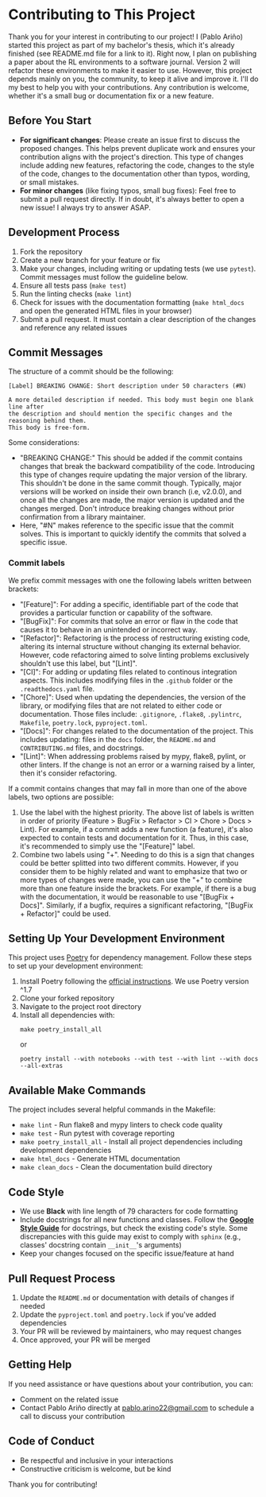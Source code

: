 # Contributing to This Project

Thank you for your interest in contributing to our project! I (Pablo Ariño) started this project as part of my bachelor's thesis, which it's already finished (see README.md file for a link to it). Right now, I plan on publishing a paper about the RL environments to a software journal. Version 2 will refactor these environments to make it easier to use. However, this project depends mainly on you, the community, to keep it alive and improve it. I'll do my best to help you with your contributions. Any contribution is welcome, whether it's a small bug or documentation fix or a new feature.

## Before You Start

- **For significant changes**: Please create an issue first to discuss the proposed changes. This helps prevent duplicate work and ensures your contribution aligns with the project's direction. This type of changes include adding new features, refactoring the code, changes to the style of the code, changes to the documentation other than typos, wording, or small mistakes.
- **For minor changes** (like fixing typos, small bug fixes): Feel free to submit a pull request directly. If in doubt, it's always better to open a new issue! I always try to answer ASAP.

## Development Process

1. Fork the repository
2. Create a new branch for your feature or fix
3. Make your changes, including writing or updating tests (we use `pytest`). Commit messages must follow the guideline below.
4. Ensure all tests pass (`make test`)
5. Run the linting checks (`make lint`)
6. Check for issues with the documentation formatting (`make html_docs` and open the generated HTML files in your browser)
7. Submit a pull request. It must contain a clear description of the changes and reference any related issues

## Commit Messages

The structure of a commit should be the following:

```
[Label] BREAKING CHANGE: Short description under 50 characters (#N)

A more detailed description if needed. This body must begin one blank line after
the description and should mention the specific changes and the reasoning behind them.
This body is free-form.
```

Some considerations:

- "BREAKING CHANGE:" This should be added if the commit contains changes that break the backward compatibility of the code. Introducing
  this type of changes require updating the major version of the library. This shouldn't be done in the same commit though. Typically,
  major versions will be worked on inside their own branch (i.e, v2.0.0), and once all the changes are made, the major version is updated and the
  changes merged. Don't introduce breaking changes without prior confirmation from a library maintainer.
- Here, "#N" makes reference to the specific issue that the commit solves. This is important to quickly identify the commits that
  solved a specific issue.

### Commit labels

We prefix commit messages with one the following labels written between brackets:

- "[Feature]": For adding a specific, identifiable part of the code that provides a particular function or capability of the software.
- "[BugFix]": For commits that solve an error or flaw in the code that causes it to behave in an unintended or incorrect way.
- "[Refactor]": Refactoring is the process of restructuring existing code, altering its internal structure without changing its external behavior. However, code refactoring aimed to solve linting problems exclusively shouldn't use this label, but "[Lint]".
- "[CI]": For adding or updating files related to continous integration aspects. This includes modifying files in the `.github` folder or the `.readthedocs.yaml` file.
- "[Chore]": Used when updating the dependencies, the version of the library, or modifying files that are not related to either code or documentation. Those files include: `.gitignore`, `.flake8`, `.pylintrc`, `Makefile`, `poetry.lock`, `pyproject.toml`.
- "[Docs]": For changes related to the documentation of the project. This includes updating: files in the `docs` folder, the `README.md` and `CONTRIBUTING.md` files, and docstrings.
- "[Lint]": When addressing problems raised by mypy, flake8, pylint, or other linters. If the change is not an error or a warning raised by a linter, then it's consider refactoring.

If a commit contains changes that may fall in more than one of the above labels, two options are possible:

1. Use the label with the highest priority. The above list of labels is written in order of priority (Feature > BugFix > Refactor > CI > Chore > Docs > Lint). For example, if a commit adds a new function (a feature), it's also expected to contain tests and documentation for it. Thus, in this case, it's recommended to simply use the "[Feature]" label.
2. Combine two labels using "+". Needing to do this is a sign that changes could be better splitted into two different commits. However, if you consider them to be highly related and want to emphasize that two or more types of changes were made, you can use the "+" to combine more than one feature inside the brackets. For example, if there is a bug with the documentation, it would be reasonable to use "[BugFix + Docs]". Similarly, if a bugfix, requires a significant refactoring, "[BugFix + Refactor]" could be used.

## Setting Up Your Development Environment

This project uses [Poetry](https://python-poetry.org/) for dependency management. Follow these steps to set up your development environment:

1. Install Poetry following the [official instructions](https://python-poetry.org/docs/#installation). We use Poetry version ^1.7
2. Clone your forked repository
3. Navigate to the project root directory
4. Install all dependencies with:
   ```
   make poetry_install_all
   ```
   or
   ```
   poetry install --with notebooks --with test --with lint --with docs --all-extras
   ```

## Available Make Commands

The project includes several helpful commands in the Makefile:

- `make lint` - Run flake8 and mypy linters to check code quality
- `make test` - Run pytest with coverage reporting
- `make poetry_install_all` - Install all project dependencies including development dependencies
- `make html_docs` - Generate HTML documentation
- `make clean_docs` - Clean the documentation build directory

## Code Style

- We use **Black** with line length of 79 characters for code formatting
- Include docstrings for all new functions and classes. Follow the [**Google Style Guide**](https://google.github.io/styleguide/pyguide.html#s3.8-comments-and-docstrings) for docstrings, but check the existing code's style. Some discrepancies with this guide may exist to comply with `sphinx` (e.g., classes' docstring contain `__init__`'s arguments)
- Keep your changes focused on the specific issue/feature at hand

## Pull Request Process

1. Update the `README.md` or documentation with details of changes if needed
2. Update the `pyproject.toml` and `poetry.lock` if you've added dependencies
3. Your PR will be reviewed by maintainers, who may request changes
4. Once approved, your PR will be merged

## Getting Help

If you need assistance or have questions about your contribution, you can:

- Comment on the related issue
- Contact Pablo Ariño directly at pablo.arino22@gmail.com to schedule a call to discuss your contribution

## Code of Conduct

- Be respectful and inclusive in your interactions
- Constructive criticism is welcome, but be kind

Thank you for contributing!
